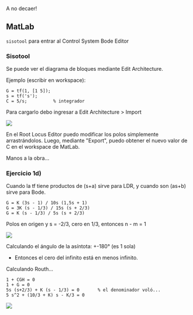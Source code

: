 A no decaer!

## MatLab
```sisotool``` para entrar al Control System Bode Editor

### Sisotool
Se puede ver el diagrama de bloques mediante Edit Architecture.

Ejemplo (escribir en workspace): 
```
G = tf(1, [1 5]);
s = tf('s');
C = 5/s;          % integrador
```

Para cargarlo debo ingresar a Edit Architecture > Import

![](fig1.png)

En el Root Locus Editor puedo modificar los polos simplemente arrastrándolos. Luego, mediante "Export", puedo obtener el nuevo valor de C en el workspace de MatLab.

Manos a la obra...

### Ejercicio 1d)

Cuando la tf tiene productos de (s+a) sirve para LDR, y cuando son (as+b) sirve para Bode.

```
G = K (3s - 1) / 10s (1,5s + 1) 
G = 3K (s - 1/3) / 15s (s + 2/3)
G = K (s - 1/3) / 5s (s + 2/3)
```

Polos en origen y s = -2/3, cero en 1/3, entonces n - m = 1

![](FIG2.png)

Calculando el ángulo de la asíntota: +-180° (es 1 sola)
* Entonces el cero del infinito está en menos infinito.

Calculando Routh... 
```
1 + CGH = 0
1 + G = 0
5s (s+2/3) + K (s - 1/3) = 0       % el denominador voló...
5 s^2 + (10/3 + K) s - K/3 = 0
```

![](fig3.png)
